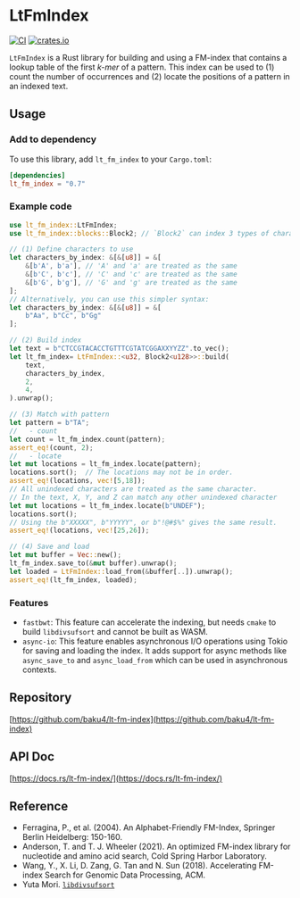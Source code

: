 # LtFmIndex
[![CI](https://github.com/baku4/lt-fm-index/actions/workflows/ci.yml/badge.svg?branch=main)](https://github.com/baku4/lt-fm-index/actions/workflows/ci.yml)
[![crates.io](https://img.shields.io/crates/v/lt-fm-index.svg)](https://crates.io/crates/lt-fm-index)

`LtFmIndex` is a Rust library for building and using a FM-index that contains a lookup table of the first *k-mer* of a pattern. This index can be used to (1) count the number of occurrences and (2) locate the positions of a pattern in an indexed text.

## Usage
### Add to dependency
To use this library, add `lt_fm_index` to your `Cargo.toml`:
```toml
[dependencies]
lt_fm_index = "0.7"
```

### Example code
```rust
use lt_fm_index::LtFmIndex;
use lt_fm_index::blocks::Block2; // `Block2` can index 3 types of characters.

// (1) Define characters to use
let characters_by_index: &[&[u8]] = &[
    &[b'A', b'a'], // 'A' and 'a' are treated as the same
    &[b'C', b'c'], // 'C' and 'c' are treated as the same
    &[b'G', b'g'], // 'G' and 'g' are treated as the same
];
// Alternatively, you can use this simpler syntax:
let characters_by_index: &[&[u8]] = &[
    b"Aa", b"Cc", b"Gg"
];

// (2) Build index
let text = b"CTCCGTACACCTGTTTCGTATCGGAXXYYZZ".to_vec();
let lt_fm_index= LtFmIndex::<u32, Block2<u128>>::build(
    text,
    characters_by_index,
    2,
    4,
).unwrap();

// (3) Match with pattern
let pattern = b"TA";
//   - count
let count = lt_fm_index.count(pattern);
assert_eq!(count, 2);
//   - locate
let mut locations = lt_fm_index.locate(pattern);
locations.sort();  // The locations may not be in order.
assert_eq!(locations, vec![5,18]);
// All unindexed characters are treated as the same character.
// In the text, X, Y, and Z can match any other unindexed character
let mut locations = lt_fm_index.locate(b"UNDEF");
locations.sort();
// Using the b"XXXXX", b"YYYYY", or b"!@#$%" gives the same result.
assert_eq!(locations, vec![25,26]);

// (4) Save and load
let mut buffer = Vec::new();
lt_fm_index.save_to(&mut buffer).unwrap();
let loaded = LtFmIndex::load_from(&buffer[..]).unwrap();
assert_eq!(lt_fm_index, loaded);
```

### Features
- `fastbwt`: This feature can accelerate the indexing, but needs `cmake` to build `libdivsufsort` and cannot be built as WASM.
- `async-io`: This feature enables asynchronous I/O operations using Tokio for saving and loading the index. It adds support for async methods like `async_save_to` and `async_load_from` which can be used in asynchronous contexts.

## Repository
[https://github.com/baku4/lt-fm-index](https://github.com/baku4/lt-fm-index)

## API Doc
[https://docs.rs/lt-fm-index/](https://docs.rs/lt-fm-index/)

## Reference
- Ferragina, P., et al. (2004). An Alphabet-Friendly FM-Index, Springer Berlin Heidelberg: 150-160.
- Anderson, T. and T. J. Wheeler (2021). An optimized FM-index library for nucleotide and amino acid search, Cold Spring Harbor Laboratory.
- Wang, Y., X. Li, D. Zang, G. Tan and N. Sun (2018). Accelerating FM-index Search for Genomic Data Processing, ACM.
- Yuta Mori. [`libdivsufsort`](https://github.com/y-256/libdivsufsort)